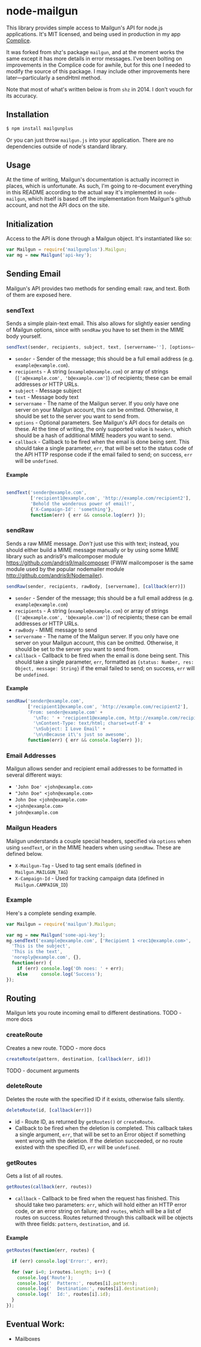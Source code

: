 # node-mailgun

This library provides simple access to Mailgun's API for node.js applications.
It's MIT licensed, and being used in production in my app [Complice](https://complice.co/).

It was forked from shz's package `mailgun`, and at the moment works the same except it has more details in error messages. I've been bolting on improvements in the Complice code for awhile, but for this one I needed to modify the source of this package. I may include other improvements here later&mdash;particularly a sendHtml method.

Note that most of what's written below is from `shz` in 2014. I don't vouch for its accuracy.

## Installation

```sh
$ npm install mailgunplus
```

Or you can just throw `mailgun.js` into your application.  There are
no dependencies outside of node's standard library.

## Usage

At the time of writing, Mailgun's documentation is actually incorrect in places,
which is unfortunate.  As such, I'm going to re-document everything in this README
according to the actual way it's implemented in `node-mailgun`, which itself
is based off the implementation from Mailgun's github account, and not the API
docs on the site.

## Initialization

Access to the API is done through a Mailgun object.  It's instantiated
like so:

```js
var Mailgun = require('mailgunplus').Mailgun;
var mg = new Mailgun('api-key');
```

## Sending Email

Mailgun's API provides two methods for sending email: raw, and text.  Both
of them are exposed here.

### sendText

Sends a simple plain-text email.  This also allows for slightly easier
sending of Mailgun options, since with `sendRaw` you have to set them
in the MIME body yourself.

```js
sendText(sender, recipients, subject, text, [servername=''], [options={}], [callback(err)])
```

 * `sender` - Sender of the message; this should be a full email address
              (e.g. `example@example.com`).
 * `recipients` - A string (`example@example.com`) or array of strings (`['a@example.com', 'b@example.com']`)
                  of recipients; these can be email addresses *or* HTTP URLs.
 * `subject` - Message subject
 * `text` - Message body text
 * `servername` - The name of the Mailgun server.  If you only have
                  one server on your Mailgun account, this can be omitted.
                  Otherwise, it should be set to the server you want to
                  send from.
 * `options` - Optional parameters.  See Mailgun's API docs for details on
               these.  At the time of writing, the only supported value is
               `headers`, which should be a hash of additional MIME headers
               you want to send.
 * `callback` - Callback to be fired when the email is done being sent.  This
                should take a single parameter, `err`, that will be set to
                the status code of the API HTTP response code  if the email
                failed to send; on success, `err` will be `undefined`.

#### Example
```js

sendText('sender@example.com',
         ['recipient1@example.com', 'http://example.com/recipient2'],
         'Behold the wonderous power of email!',
         {'X-Campaign-Id': 'something'},
         function(err) { err && console.log(err) });
```

### sendRaw

Sends a raw MIME message.  *Don't* just use this with text; instead,
you should either build a MIME message manually or by using some MIME
library such as andris9's mailcomposer module https://github.com/andris9/mailcomposer
(FWIW mailcomposer is the same module used by the popular nodemailer module http://github.com/andris9/Nodemailer).

```js
sendRaw(sender, recipients, rawBody, [servername], [callback(err)])
```

 * `sender` - Sender of the message; this should be a full email address
              (e.g. `example@example.com`)
 * `recipients` - A string (`example@example.com`) or array of strings (`['a@example.com', 'b@example.com']`)
                  of recipients; these can be email addresses *or* HTTP URLs.
 * `rawBody` - MIME message to send
 * `servername` - The name of the Mailgun server.  If you only have
                  one server on your Mailgun account, this can be omitted.
                  Otherwise, it should be set to the server you want to
                  send from.
 * `callback` - Callback to be fired when the email is done being sent.  This
                should take a single parameter, `err`, formatted as `{status: Number, res: Object, message: String}` if the email failed to send; on success,
                `err` will be `undefined`.

#### Example

```js
sendRaw('sender@example.com',
        ['recipient1@example.com', 'http://example.com/recipient2'],
        'From: sender@example.com' +
          '\nTo: ' + 'recipient1@example.com, http://example.com/recipient2' +
          '\nContent-Type: text/html; charset=utf-8' +
          '\nSubject: I Love Email' +
          '\n\nBecause it\'s just so awesome',
        function(err) { err && console.log(err) });
```
### Email Addresses

Mailgun allows sender and recipient email addresses to be formatted in
several different ways:

 * `'John Doe' <john@example.com>`
 * `"John Doe" <john@example.com>`
 * `John Doe <john@example.com>`
 * `<john@example.com>`
 * `john@example.com`

### Mailgun Headers

Mailgun understands a couple special headers, specified via `options` when using
`sendText`, or in the MIME headers when using `sendRaw`.  These are defined
below.

 * `X-Mailgun-Tag` - Used to tag sent emails (defined in `Mailgun.MAILGUN_TAG`)
 * `X-Campaign-Id` - Used for tracking campaign data (defined in `Mailgun.CAMPAIGN_ID`)

### Example

Here's a complete sending example.
```js
var Mailgun = require('mailgun').Mailgun;

var mg = new Mailgun('some-api-key');
mg.sendText('example@example.com', ['Recipient 1 <rec1@example.com>', 'rec2@example.com'],
  'This is the subject',
  'This is the text',
  'noreply@example.com', {},
  function(err) {
    if (err) console.log('Oh noes: ' + err);
    else     console.log('Success');
});
```

## Routing

Mailgun lets you route incoming email to different destinations.  TODO - more docs

### createRoute

Creates a new route.  TODO - more docs

```js
createRoute(pattern, destination, [callback(err, id)])
```

TODO - document arguments

### deleteRoute

Deletes the route with the specified ID if it exists, otherwise fails silently.
```js
deleteRoute(id, [callback(err)])
```

 * id - Route ID, as returned by `getRoutes()` or `createRoute`.
 * Callback to be fired when the deletion is completed.  This callback
   takes a single argument, `err`, that will be set to an Error object
   if something went wrong with the deletion.  If the deletion succeeded, or
   no route existed with the specified ID, `err` will be `undefined`.

### getRoutes

Gets a list of all routes.

```js
getRoutes(callback(err, routes))
```

 * `callback` - Callback to be fired when the request has finished.  This
                should take two parameters: `err`, which will hold either an
                HTTP error code, or an error string on failure; and `routes`,
                which will be a list of routes on success.  Routes returned
                through this callback will be objects with three fields: `pattern`,
                `destination`, and `id`.

#### Example
```js
getRoutes(function(err, routes) {

  if (err) console.log('Error:', err);

  for (var i=0; i<routes.length; i++) {
    console.log('Route');
    console.log('  Pattern:', routes[i].pattern);
    console.log('  Destination:', routes[i].destination);
    console.log('  Id:', routes[i].id);
  }
});
```

## Eventual Work:

 * Mailboxes

